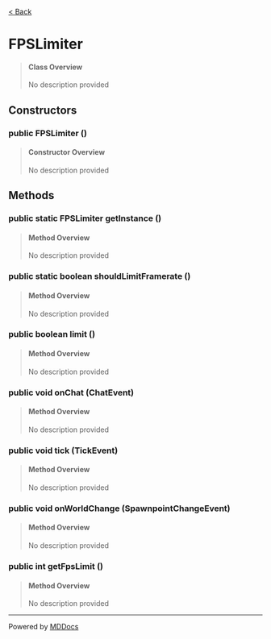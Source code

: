 [< Back](..)
# FPSLimiter #
>#### Class Overview ####
>No description provided
## Constructors ##
### public FPSLimiter () ###
>#### Constructor Overview ####
>No description provided
>
## Methods ##
### public static FPSLimiter getInstance () ###
>#### Method Overview ####
>No description provided
>
### public static boolean shouldLimitFramerate () ###
>#### Method Overview ####
>No description provided
>
### public boolean limit () ###
>#### Method Overview ####
>No description provided
>
### public void onChat (ChatEvent) ###
>#### Method Overview ####
>No description provided
>
### public void tick (TickEvent) ###
>#### Method Overview ####
>No description provided
>
### public void onWorldChange (SpawnpointChangeEvent) ###
>#### Method Overview ####
>No description provided
>
### public int getFpsLimit () ###
>#### Method Overview ####
>No description provided
>

---
Powered by [MDDocs](https://github.com/VRCube/MDDocs)